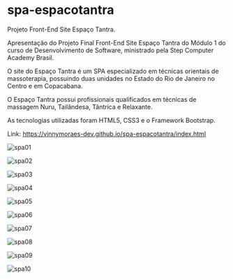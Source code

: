 # spa-espacotantra
Projeto Front-End Site Espaço Tantra.

Apresentação do Projeto Final Front-End Site Espaço Tantra do Módulo 1 do curso de Desenvolvimento de Software, ministrado pela Step Computer Academy Brasil.

O site do Espaço Tantra é um SPA especializado em técnicas orientais de massoterapia, possuindo duas unidades no Estado do Rio de Janeiro no Centro e em Copacabana.

O Espaço Tantra possui profissionais qualificados em técnicas de massagem Nuru, Tailândesa, Tântrica e Relaxante.

As tecnologias utilizadas foram HTML5, CSS3 e o Framework Bootstrap.

Link: https://vinnymoraes-dev.github.io/spa-espacotantra/index.html

![spa01](https://user-images.githubusercontent.com/56524332/191483540-28bc31ba-8ccb-46c2-994e-a8e6084f37cf.JPG)

![spa02](https://user-images.githubusercontent.com/56524332/191483559-d30b52b4-d342-43a5-ab45-8447717bced7.JPG)

![spa03](https://user-images.githubusercontent.com/56524332/191483580-83e3324e-f7d3-4351-99cb-05eb488d589c.JPG)

![spa04](https://user-images.githubusercontent.com/56524332/191483604-5f34de64-6917-438e-87ca-05edf6c2e80d.JPG)

![spa05](https://user-images.githubusercontent.com/56524332/191483631-67ca9285-d980-4129-a147-3f9360d10935.JPG)

![spa06](https://user-images.githubusercontent.com/56524332/191483651-43776be8-89e5-4c10-871f-1e1e3ba85a72.JPG)

![spa07](https://user-images.githubusercontent.com/56524332/191483683-522fc450-9a96-41dd-8fd9-368f41aa60f2.JPG)

![spa08](https://user-images.githubusercontent.com/56524332/191483712-03f41484-b937-4e8a-81f1-4e0f76f7d28d.JPG)

![spa09](https://user-images.githubusercontent.com/56524332/191483745-1b5adec6-d1ae-49bd-9c4e-6d329f81f426.JPG)

![spa10](https://user-images.githubusercontent.com/56524332/191483768-62fad6dc-c9b1-4589-81ea-13123094728e.JPG)








